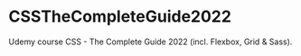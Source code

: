 # CSSTheCompleteGuide2022
Udemy course CSS - The Complete Guide 2022 (incl. Flexbox, Grid &amp; Sass).
